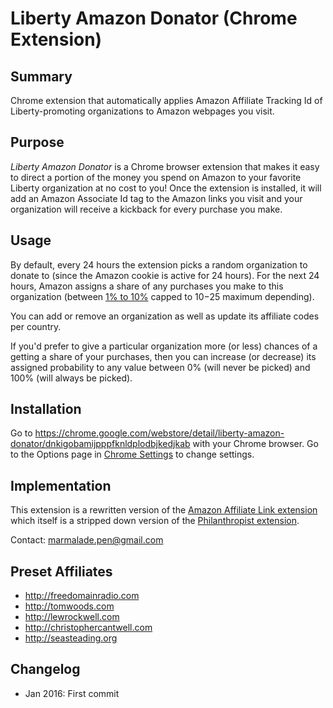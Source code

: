 # Liberty Amazon Donator (Chrome Extension)

## Summary

Chrome extension that automatically applies Amazon Affiliate Tracking Id of Liberty-promoting organizations to Amazon webpages you visit.

## Purpose
*Liberty Amazon Donator* is a Chrome browser extension that makes it easy to direct a portion of the money you spend on Amazon to your favorite Liberty organization at no cost to you!
Once the extension is installed, it will add an Amazon Associate Id tag to the Amazon links you visit and your organization will receive a kickback for every purchase you make.
   
   
## Usage

By default, every 24 hours the extension picks a random organization to donate to (since the
Amazon cookie is active for 24 hours). For the next 24 hours, Amazon assigns a share of any purchases you make to this organization
(between [1% to 10%](https://affiliate-program.amazon.com/gp/associates/help/operating/advertisingfees) capped to $10-$25 maximum depending).

You can add or remove an organization as well as update its affiliate codes per country.

If you'd prefer to give a particular organization more (or less) chances of a getting a share of your
purchases, then you can increase (or decrease) its assigned probability to any value between 0% (will never be picked) and
100% (will always be picked).
   
## Installation
   
Go to https://chrome.google.com/webstore/detail/liberty-amazon-donator/dnkigobamijpppfknldplodbjkedjkab with your Chrome browser.
Go to the Options page in [Chrome Settings](chrome://extensions/) to change settings.
   
## Implementation
 
 This extension is a rewritten version of the [Amazon Affiliate Link extension](http://amaflink.blogspot.co.uk)
which itself is a stripped down version of the [Philanthropist extension](https://github.com/11craft/philanthropist).

Contact: marmalade.pen@gmail.com

## Preset Affiliates

* http://freedomainradio.com
* http://tomwoods.com
* http://lewrockwell.com
* http://christophercantwell.com
* http://seasteading.org

## Changelog

* Jan 2016: First commit
